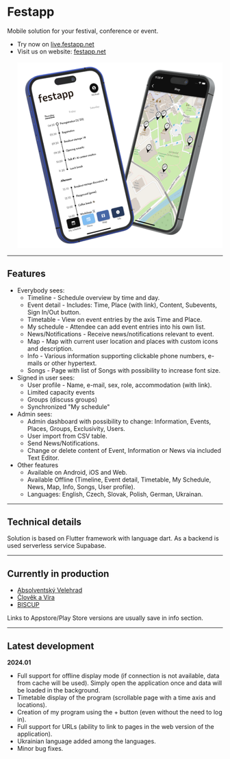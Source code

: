 # Festapp

Mobile solution for your festival, conference or event. 
- Try now on [live.festapp.net](https://live.festapp.net)
- Visit us on website: [festapp.net](https://festapp.net)</br></br>
![Alt text](repo-data/festapp-showcase.png?raw=true "Showcase")

---
## Features

- Everybody sees:
  - Timeline - Schedule overview by time and day.
  - Event detail - Includes: Time, Place (with link), Content, Subevents, Sign In/Out button.
  - Timetable - View on event entries by the axis Time and Place.
  - My schedule - Attendee can add event entries into his own list.
  - News/Notifications - Receive news/notifications relevant to event.
  - Map - Map with current user location and places with custom icons and description.
  - Info - Various information supporting clickable phone numbers, e-mails or other hypertext.
  - Songs - Page with list of Songs with possibility to increase font size.
- Signed in user sees:
  - User profile - Name, e-mail, sex, role, accommodation (with link).
  - Limited capacity events
  - Groups (discuss groups)
  - Synchronized "My schedule"
- Admin sees:
  - Admin dashboard with possibility to change: Information, Events, Places, Groups, Exclusivity, Users.
  - User import from CSV table.
  - Send News/Notifications.
  - Change or delete content of Event, Information or News via included Text Editor.
- Other features
  - Available on Android, iOS and Web.
  - Available Offline (Timeline, Event detail, Timetable, My Schedule, News, Map, Info, Songs, User profile).
  - Languages: English, Czech, Slovak, Polish, German, Ukrainan.
 
---
## Technical details
Solution is based on Flutter framework with language dart. As a backend is used serverless service Supabase.

---
## Currently in production

- [Absolventský Velehrad](https://av23.cz)
- [Člověk a Víra](https://ff23.cz)
- [BISCUP](https://biscup23.app)

Links to Appstore/Play Store versions are usually save in info section.

---
## Latest development

**2024.01**
- Full support for offline display mode (if connection is not available, data from cache will be used). Simply open the application once and data will be loaded in the background.
- Timetable display of the program (scrollable page with a time axis and locations).
- Creation of my program using the + button (even without the need to log in).
- Full support for URLs (ability to link to pages in the web version of the application).
- Ukrainian language added among the languages.
- Minor bug fixes.





